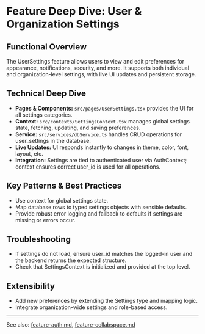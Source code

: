# Feature Deep Dive: User & Organization Settings

## Functional Overview
The UserSettings feature allows users to view and edit preferences for appearance, notifications, security, and more. It supports both individual and organization-level settings, with live UI updates and persistent storage.

## Technical Deep Dive
- **Pages & Components:** `src/pages/UserSettings.tsx` provides the UI for all settings categories.
- **Context:** `src/contexts/SettingsContext.tsx` manages global settings state, fetching, updating, and saving preferences.
- **Service:** `src/services/dbService.ts` handles CRUD operations for user_settings in the database.
- **Live Updates:** UI responds instantly to changes in theme, color, font, layout, etc.
- **Integration:** Settings are tied to authenticated user via AuthContext; context ensures correct user_id is used for all operations.

## Key Patterns & Best Practices
- Use context for global settings state.
- Map database rows to typed settings objects with sensible defaults.
- Provide robust error logging and fallback to defaults if settings are missing or errors occur.

## Troubleshooting
- If settings do not load, ensure user_id matches the logged-in user and the backend returns the expected structure.
- Check that SettingsContext is initialized and provided at the top level.

## Extensibility
- Add new preferences by extending the Settings type and mapping logic.
- Integrate organization-wide settings and role-based access.

---

See also: [feature-auth.md](feature-auth.md), [feature-collabspace.md](feature-collabspace.md)
